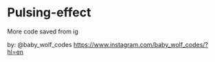 # Pulsing-effect

More code saved from ig

by: @baby_wolf_codes
https://www.instagram.com/baby_wolf_codes/?hl=en
